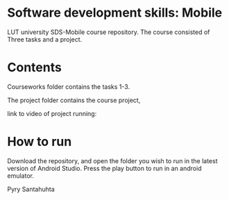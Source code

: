 # Software development skills: Mobile

LUT university SDS-Mobile course repository. The course consisted of Three tasks and a project.

# Contents

Courseworks folder contains the tasks 1-3.

The project folder contains the course project,

link to video of project running:


# How to run
Download the repository, and open the folder you wish to run in the latest version of Android Studio. Press the play button to run in an android emulator.  

Pyry Santahuhta
